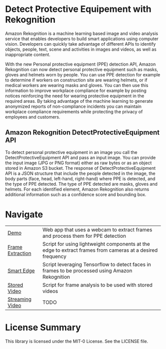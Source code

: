 # Detect Protective Equipement with Rekognition

Amazon Rekognition is a machine learning based image and video analysis service that enables developers to
build smart applications using computer vision. Developers can quickly take advantage of different APIs to
identify objects, people, text, scene and activities in images and videos, as well as inappropriate content.

With the new Personal protective equipment (PPE) detection API, Amazon Rekognition can now detect
personal protective equipment such as masks, gloves and helmets worn by people. You can use PPE detection
for example to determine if workers on construction site are wearing helmets, or if medical workers are
wearing masks and gloves. You can then use this information to improve workplace compliance for example
by posting notices reinforcing the need for wearing protective equipment in the required areas. By taking
advantage of the machine learning to generate anonymized reports of non-compliance incidents you can
maintain workplace compliance requirements while protecting the privacy of employees and customers.

## Amazon Rekognition DetectProtectiveEquipment API

To detect personal protective equipment in an image you call the DetectProtectiveEquipment API and pass an input image. You can provide the input image (JPG or PNG format) either as raw bytes or as an object stored in Amazon S3 bucket. The response of DetectProtectiveEquipment API is a JSON structure that include the people detected in the image, the body parts (face, head, left-hand, right-hand) where PPE is detected, and the type of PPE detected. The type of PPE detected are masks, gloves and helmets. For each identified element, Amazon Rekognition also returns additional information such as a confidence score and bounding box.

# Navigate

|                                       |                                                                                                           |
| ------------------------------------- | --------------------------------------------------------------------------------------------------------- |
| [Demo](/demo)                         | Web app that uses a webcam to extract frames and process them for PPE detection                           |
| [Frame Extraction](/frame-extraction) | Script for using lightweight components at the edge to extract frames from cameras at a desired frequency |
| [Smart Edge](/smart-edge)             | Script leveraging Tensorflow to detect faces in frames to be processed using Amazon Rekognition           |
| [Stored Video](/stored-video)         | Script for frame analysis to be used with stored videos                                                   |
| [Streaming Video](/streaming-video)   | TODO                                                                                                      |

# License Summary

This library is licensed under the MIT-0 License. See the LICENSE file.
